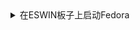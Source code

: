 <details>

<summary>在ESWIN板子上启动Fedora</summary>

# 0x01 下载镜像

下载并烧录镜像到SD卡

# 0x02 启动板子的 u-boot

确保启动开发板的 u-boot，将开发板拨到可启动的开关（从1~4，EMMC启动为1000，USB启动为1100，SPI启动为0100）

插入SD卡，启动板子的 u-boot，在启动过程中按空格键打断启动过程，输入以下命令（此处SD卡的dev num为1，uboot存放在第二个分区）

```bash
ls mmc 1:2 /;
load mmc 1:2 0x90000000 bootloader_secboot_ddr5_boot_from_sdcard_eic-7700.bin

# 注意一定上面的返回要为OK才继续刷入，不然可能会刷坏uboot，要用救砖的方法来救
es_burn write 0x90000000 flash;

# 断电
```

`print('hello');`

# 0x03 从SPI启动Fedora

断电，将boot的开关拨至0100，保持SD卡插入并重启开发板，可以正常进入系统

![diagram](md/eswin/diagram.png)

</details>